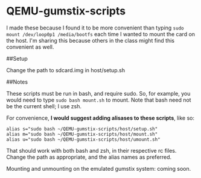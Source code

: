 QEMU-gumstix-scripts
====================
I made these because I found it to be more convenient than typing 
`sudo mount /dev/loop0p1 /media/bootfs` 
each time I wanted to mount the card on the host. I'm sharing this 
because others in the class might find this convenient as well.

##Setup

Change the path to sdcard.img in host/setup.sh

##Notes

These scripts must be run in bash, and require sudo.
So, for example, you would need to type `sudo bash mount.sh` to mount.
Note that bash need not be the current shell; I use zsh.

For convenience, **I would suggest adding alisases to these scripts**, like so:

    alias s="sudo bash ~/QEMU-gumstix-scripts/host/setup.sh"
    alias m="sudo bash ~/QEMU-gumstix-scripts/host/mount.sh"
    alias u="sudo bash ~/QEMU-gumstix-scripts/host/umount.sh"

That should work with both bash and zsh, in their respective rc files.
Change the path as appropriate, and the alias names as preferred.

Mounting and unmounting on the emulated gumstix system: coming soon.

